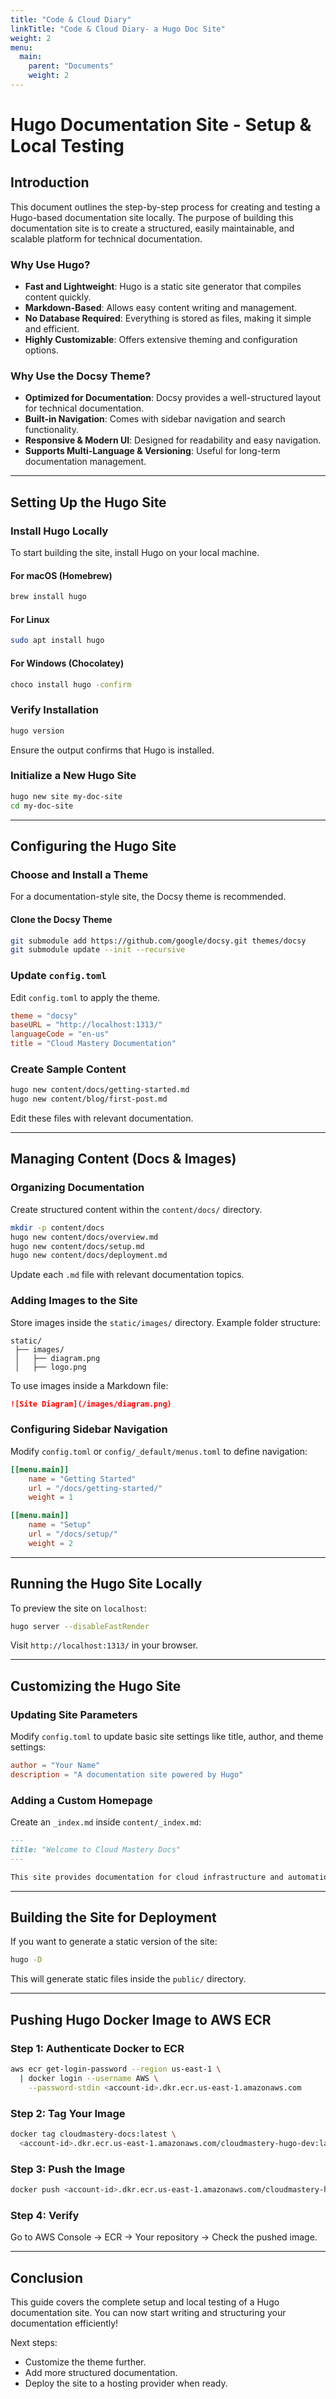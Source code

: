 ```yaml
---
title: "Code & Cloud Diary"
linkTitle: "Code & Cloud Diary- a Hugo Doc Site"
weight: 2
menu:
  main:
    parent: "Documents"
    weight: 2
---
```


# Hugo Documentation Site - Setup & Local Testing

## Introduction
This document outlines the step-by-step process for creating and testing a Hugo-based documentation site locally. The purpose of building this documentation site is to create a structured, easily maintainable, and scalable platform for technical documentation. 

### Why Use Hugo?
- **Fast and Lightweight**: Hugo is a static site generator that compiles content quickly.
- **Markdown-Based**: Allows easy content writing and management.
- **No Database Required**: Everything is stored as files, making it simple and efficient.
- **Highly Customizable**: Offers extensive theming and configuration options.

### Why Use the Docsy Theme?
- **Optimized for Documentation**: Docsy provides a well-structured layout for technical documentation.
- **Built-in Navigation**: Comes with sidebar navigation and search functionality.
- **Responsive & Modern UI**: Designed for readability and easy navigation.
- **Supports Multi-Language & Versioning**: Useful for long-term documentation management.

---

## Setting Up the Hugo Site
### Install Hugo Locally
To start building the site, install Hugo on your local machine.

#### For macOS (Homebrew)
```sh
brew install hugo
```

#### For Linux
```sh
sudo apt install hugo
```

#### For Windows (Chocolatey)
```sh
choco install hugo -confirm
```

### Verify Installation
```sh
hugo version
```
Ensure the output confirms that Hugo is installed.

### Initialize a New Hugo Site
```sh
hugo new site my-doc-site
cd my-doc-site
```

---

## Configuring the Hugo Site
### Choose and Install a Theme
For a documentation-style site, the Docsy theme is recommended.

#### Clone the Docsy Theme
```sh
git submodule add https://github.com/google/docsy.git themes/docsy
git submodule update --init --recursive
```

### Update `config.toml`
Edit `config.toml` to apply the theme.
```toml
theme = "docsy"
baseURL = "http://localhost:1313/"
languageCode = "en-us"
title = "Cloud Mastery Documentation"
```

### Create Sample Content
```sh
hugo new content/docs/getting-started.md
hugo new content/blog/first-post.md
```
Edit these files with relevant documentation.

---

## Managing Content (Docs & Images)
### Organizing Documentation
Create structured content within the `content/docs/` directory.
```sh
mkdir -p content/docs
hugo new content/docs/overview.md
hugo new content/docs/setup.md
hugo new content/docs/deployment.md
```
Update each `.md` file with relevant documentation topics.

### Adding Images to the Site
Store images inside the `static/images/` directory.
Example folder structure:
```
static/
 ├── images/
 │   ├── diagram.png
 │   ├── logo.png
```
To use images inside a Markdown file:
```md
![Site Diagram](/images/diagram.png)
```

### Configuring Sidebar Navigation
Modify `config.toml` or `config/_default/menus.toml` to define navigation:
```toml
[[menu.main]]
    name = "Getting Started"
    url = "/docs/getting-started/"
    weight = 1

[[menu.main]]
    name = "Setup"
    url = "/docs/setup/"
    weight = 2
```

---

## Running the Hugo Site Locally
To preview the site on `localhost`:
```sh
hugo server --disableFastRender
```
Visit `http://localhost:1313/` in your browser.

---

## Customizing the Hugo Site
### Updating Site Parameters
Modify `config.toml` to update basic site settings like title, author, and theme settings:
```toml
author = "Your Name"
description = "A documentation site powered by Hugo"
```

### Adding a Custom Homepage
Create an `_index.md` inside `content/_index.md`:
```md
---
title: "Welcome to Cloud Mastery Docs"
---

This site provides documentation for cloud infrastructure and automation projects.
```

---

## Building the Site for Deployment
If you want to generate a static version of the site:
```sh
hugo -D
```
This will generate static files inside the `public/` directory.

---

## Pushing Hugo Docker Image to AWS ECR
### Step 1: Authenticate Docker to ECR
```sh
aws ecr get-login-password --region us-east-1 \
  | docker login --username AWS \
    --password-stdin <account-id>.dkr.ecr.us-east-1.amazonaws.com
```

### Step 2: Tag Your Image
```sh
docker tag cloudmastery-docs:latest \
  <account-id>.dkr.ecr.us-east-1.amazonaws.com/cloudmastery-hugo-dev:latest
```

### Step 3: Push the Image
```sh
docker push <account-id>.dkr.ecr.us-east-1.amazonaws.com/cloudmastery-hugo-dev:latest
```

### Step 4: Verify
Go to AWS Console → ECR → Your repository → Check the pushed image.

---
## Conclusion
This guide covers the complete setup and local testing of a Hugo documentation site. You can now start writing and structuring your documentation efficiently!

Next steps:
- Customize the theme further.
- Add more structured documentation.
- Deploy the site to a hosting provider when ready.
